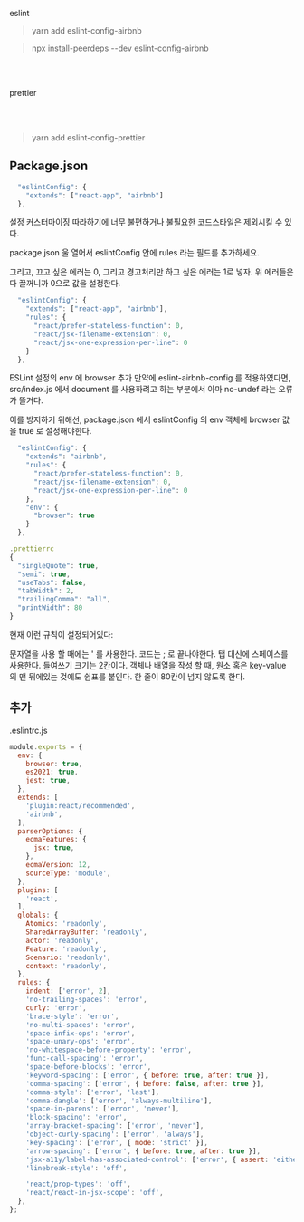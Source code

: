eslint

> yarn add eslint-config-airbnb

> npx install-peerdeps --dev eslint-config-airbnb

<br>
<br>

prettier

<br>
<br>

> yarn add eslint-config-prettier

## Package.json

```javascript
  "eslintConfig": {
    "extends": ["react-app", "airbnb"]
  },
```

설정 커스터마이징
따라하기에 너무 불편하거나 불필요한 코드스타일은 제외시킬 수 있다.

package.json 울 열어서 eslintConfig 안에 rules 라는 필드를 추가하세요.

그리고, 끄고 싶은 에러는 0, 그리고 경고처리만 하고 싶은 에러는 1로 넣자. 위 에러들은 다 끌꺼니까 0으로 값을 설정한다.

```javascript
  "eslintConfig": {
    "extends": ["react-app", "airbnb"],
    "rules": {
      "react/prefer-stateless-function": 0,
      "react/jsx-filename-extension": 0,
      "react/jsx-one-expression-per-line": 0
    }
  },
```

ESLint 설정의 env 에 browser 추가
만약에 eslint-airbnb-config 를 적용하였다면, src/index.js 에서 document 를 사용하려고 하는 부분에서 아마 no-undef 라는 오류가 뜰거다.

이를 방지하기 위해선, package.json 에서 eslintConfig 의 env 객체에 browser 값을 true 로 설정해야한다.

```javascript
  "eslintConfig": {
    "extends": "airbnb",
    "rules": {
      "react/prefer-stateless-function": 0,
      "react/jsx-filename-extension": 0,
      "react/jsx-one-expression-per-line": 0
    },
    "env": {
      "browser": true
    }
  },
```

```javascript
.prettierrc
{
  "singleQuote": true,
  "semi": true,
  "useTabs": false,
  "tabWidth": 2,
  "trailingComma": "all",
  "printWidth": 80
}
```

현재 이런 규칙이 설정되어있다:

문자열을 사용 할 때에는 ' 를 사용한다.
코드는 ; 로 끝나야한다.
탭 대신에 스페이스를 사용한다.
들여쓰기 크기는 2칸이다.
객체나 배열을 작성 할 때, 원소 혹은 key-value 의 맨 뒤에있는 것에도 쉼표를 붙인다.
한 줄이 80칸이 넘지 않도록 한다.

## 추가

.eslintrc.js

```javascript
module.exports = {
  env: {
    browser: true,
    es2021: true,
    jest: true,
  },
  extends: [
    'plugin:react/recommended',
    'airbnb',
  ],
  parserOptions: {
    ecmaFeatures: {
      jsx: true,
    },
    ecmaVersion: 12,
    sourceType: 'module',
  },
  plugins: [
    'react',
  ],
  globals: {
    Atomics: 'readonly',
    SharedArrayBuffer: 'readonly',
    actor: 'readonly',
    Feature: 'readonly',
    Scenario: 'readonly',
    context: 'readonly',
  },
  rules: {
    indent: ['error', 2],
    'no-trailing-spaces': 'error',
    curly: 'error',
    'brace-style': 'error',
    'no-multi-spaces': 'error',
    'space-infix-ops': 'error',
    'space-unary-ops': 'error',
    'no-whitespace-before-property': 'error',
    'func-call-spacing': 'error',
    'space-before-blocks': 'error',
    'keyword-spacing': ['error', { before: true, after: true }],
    'comma-spacing': ['error', { before: false, after: true }],
    'comma-style': ['error', 'last'],
    'comma-dangle': ['error', 'always-multiline'],
    'space-in-parens': ['error', 'never'],
    'block-spacing': 'error',
    'array-bracket-spacing': ['error', 'never'],
    'object-curly-spacing': ['error', 'always'],
    'key-spacing': ['error', { mode: 'strict' }],
    'arrow-spacing': ['error', { before: true, after: true }],
    'jsx-a11y/label-has-associated-control': ['error', { assert: 'either' }],
    'linebreak-style': 'off',

    'react/prop-types': 'off',
    'react/react-in-jsx-scope': 'off',
  },
};

```

